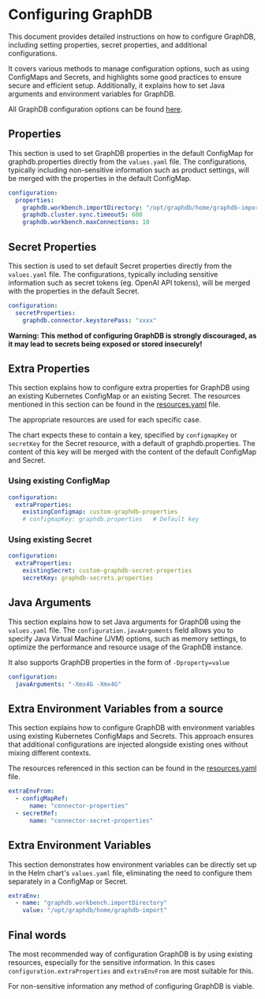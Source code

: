 Configuring GraphDB
===

This document provides detailed instructions on how to configure GraphDB, 
including setting properties, secret properties, and additional configurations. 

It covers various methods to manage configuration options, such as using 
ConfigMaps and Secrets, and highlights some good practices to ensure secure 
and efficient setup. Additionally, it explains how to set Java arguments 
and environment variables for GraphDB.

All GraphDB configuration options can be found 
[here](https://graphdb.ontotext.com/documentation/10.7/directories-and-config-properties.html#general-properties).

## Properties

This section is used to set GraphDB properties in the default ConfigMap for 
graphdb.properties directly from the `values.yaml` file.
The configurations, typically including non-sensitive information such as product settings, 
will be merged with the properties in the default ConfigMap.

```yaml
configuration:
  properties:
    graphdb.workbench.importDirectory: "/opt/graphdb/home/graphdb-import"
    graphdb.cluster.sync.timeoutS: 600
    graphdb.workbench.maxConnections: 10
```

## Secret Properties

This section is used to set default Secret properties directly from the `values.yaml` file.
The configurations, typically including sensitive information such as secret tokens (eg. OpenAI API tokens), 
will be merged with the properties in the default Secret.

```yaml
configuration:
  secretProperties:
    graphdb.connector.keystorePass: "xxxx"
```

**Warning: This method of configuring GraphDB is strongly discouraged, as it may 
lead to secrets being exposed or stored insecurely!**

## Extra Properties

This section explains how to configure extra properties for GraphDB using
an existing Kubernetes ConfigMap or an existing Secret. The resources mentioned in
this section can be found in the [resources.yaml](./resources.yaml) file.

The appropriate resources are used for each specific case.

The chart expects these to contain a key, specified by `configmapKey` or
`secretKey` for the Secret resource, with a default of graphdb.properties.
The content of this key will be merged with the content of the default ConfigMap and Secret.

### Using existing ConfigMap

```yaml
configuration:
  extraProperties:
    existingConfigmap: custom-graphdb-properties
    # configmapKey: graphdb.properties   # Default key
```

### Using existing Secret

```yaml
configuration:
  extraProperties:
    existingSecret: custom-graphdb-secret-properties
    secretKey: graphdb-secrets.properties
```

## Java Arguments

This section explains how to set Java arguments for GraphDB using
the `values.yaml` file. The `configuration.javaArguments` field allows you to specify 
Java Virtual Machine (JVM) options, such as memory settings, to optimize 
the performance and resource usage of the GraphDB instance.

It also supports GraphDB properties in the form of `-Dproperty=value`

```yaml
configuration:
  javaArguments: "-Xms4G -Xmx4G"
```

## Extra Environment Variables from a source

This section explains how to configure GraphDB with environment variables
using existing Kubernetes ConfigMaps and Secrets. This approach 
ensures that additional configurations are injected alongside existing 
ones without mixing different contexts. 

The resources referenced in this section can be found in the [resources.yaml](./resources.yaml) file.

```yaml
extraEnvFrom:
  - configMapRef:
      name: "connector-properties"
  - secretRef:
      name: "connector-secret-properties"
```

## Extra Environment Variables

This section demonstrates how environment variables can be directly set up in the Helm
chart's `values.yaml` file, eliminating the need to configure them separately in a ConfigMap or Secret.

```yaml
extraEnv:
  - name: "graphdb.workbench.importDirectory"
    value: "/opt/graphdb/home/graphdb-import"
```

## Final words

The most recommended way of configuration GraphDB is by using existing resources, especially for
the sensitive information. In this cases `configuration.extraProperties` and `extraEnvFrom`
are most suitable for this.

For non-sensitive information any method of configuring GraphDB is viable.